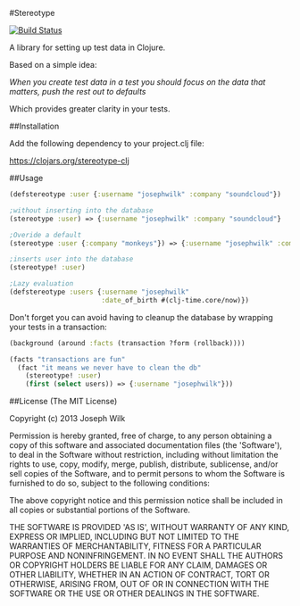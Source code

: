 #Stereotype

[![Build Status](https://travis-ci.org/josephwilk/stereotype-clj.png?branch=master)](https://travis-ci.org/josephwilk/stereotype-clj)

A library for setting up test data in Clojure.

Based on a simple idea:

*When you create test data in a test you should focus on the data that matters, push the rest out to defaults*

Which provides greater clarity in your tests.

##Installation

Add the following dependency to your project.clj file:

https://clojars.org/stereotype-clj

##Usage

```clojure
(defstereotype :user {:username "josephwilk" :company "soundcloud"})

;without inserting into the database
(stereotype :user) => {:username "josephwilk" :company "soundcloud"}

;Overide a default
(stereotype :user {:company "monkeys"}) => {:username "josephwilk" :company "monkeys"}

;inserts user into the database
(stereotype! :user)

;Lazy evaluation
(defstereotype :users {:username "josephwilk"
                       :date_of_birth #(clj-time.core/now)})
```

Don't forget you can avoid having to cleanup the database by wrapping your tests in a transaction:

```clojure
(background (around :facts (transaction ?form (rollback))))

(facts "transactions are fun"
  (fact "it means we never have to clean the db"
    (stereotype! :user)
    (first (select users)) => {:username "josephwilk"}))
```

##License
(The MIT License)

Copyright (c) 2013 Joseph Wilk

Permission is hereby granted, free of charge, to any person obtaining a copy of this software and associated documentation files (the 'Software'), to deal in the Software without restriction, including without limitation the rights to use, copy, modify, merge, publish, distribute, sublicense, and/or sell copies of the Software, and to permit persons to whom the Software is furnished to do so, subject to the following conditions:

The above copyright notice and this permission notice shall be included in all copies or substantial portions of the Software.

THE SOFTWARE IS PROVIDED 'AS IS', WITHOUT WARRANTY OF ANY KIND, EXPRESS OR IMPLIED, INCLUDING BUT NOT LIMITED TO THE WARRANTIES OF MERCHANTABILITY, FITNESS FOR A PARTICULAR PURPOSE AND NONINFRINGEMENT. IN NO EVENT SHALL THE AUTHORS OR COPYRIGHT HOLDERS BE LIABLE FOR ANY CLAIM, DAMAGES OR OTHER LIABILITY, WHETHER IN AN ACTION OF CONTRACT, TORT OR OTHERWISE, ARISING FROM, OUT OF OR IN CONNECTION WITH THE SOFTWARE OR THE USE OR OTHER DEALINGS IN THE SOFTWARE.
